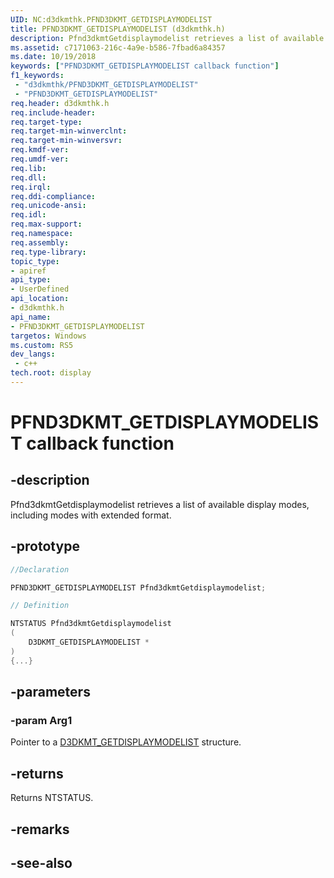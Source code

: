 ```yaml
---
UID: NC:d3dkmthk.PFND3DKMT_GETDISPLAYMODELIST
title: PFND3DKMT_GETDISPLAYMODELIST (d3dkmthk.h)
description: Pfnd3dkmtGetdisplaymodelist retrieves a list of available display modes, including modes with extended format.
ms.assetid: c7171063-216c-4a9e-b586-7fbad6a84357
ms.date: 10/19/2018
keywords: ["PFND3DKMT_GETDISPLAYMODELIST callback function"]
f1_keywords:
 - "d3dkmthk/PFND3DKMT_GETDISPLAYMODELIST"
 - "PFND3DKMT_GETDISPLAYMODELIST"
req.header: d3dkmthk.h
req.include-header:
req.target-type:
req.target-min-winverclnt:
req.target-min-winversvr:
req.kmdf-ver:
req.umdf-ver:
req.lib:
req.dll:
req.irql: 
req.ddi-compliance:
req.unicode-ansi:
req.idl:
req.max-support:
req.namespace:
req.assembly:
req.type-library: 
topic_type: 
- apiref
api_type: 
- UserDefined
api_location: 
- d3dkmthk.h
api_name: 
- PFND3DKMT_GETDISPLAYMODELIST
targetos: Windows
ms.custom: RS5
dev_langs:
 - c++
tech.root: display
---
```


# PFND3DKMT_GETDISPLAYMODELIST callback function

## -description

Pfnd3dkmtGetdisplaymodelist retrieves a list of available display modes, including modes with extended format.

## -prototype

```cpp
//Declaration

PFND3DKMT_GETDISPLAYMODELIST Pfnd3dkmtGetdisplaymodelist; 

// Definition

NTSTATUS Pfnd3dkmtGetdisplaymodelist 
(
	D3DKMT_GETDISPLAYMODELIST *
)
{...}

```

## -parameters

### -param Arg1

Pointer to a [D3DKMT_GETDISPLAYMODELIST](ns-d3dkmthk-_d3dkmt_getdisplaymodelist.md) structure.

## -returns

Returns NTSTATUS.


## -remarks




## -see-also
